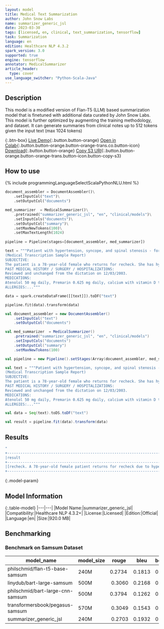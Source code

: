 ```yaml
---
layout: model
title: Medical Text Summarization
author: John Snow Labs
name: summarizer_generic_jsl
date: 2023-03-30
tags: [licensed, en, clinical, text_summarization, tensorflow]
task: Summarization
language: en
edition: Healthcare NLP 4.3.2
spark_version: 3.0
supported: true
engine: tensorflow
annotator: MedicalSummarizer
article_header:
  type: cover
use_language_switcher: "Python-Scala-Java"
---
```


## Description

This model is a modified version of Flan-T5 (LLM) based summarization model that is finetuned with additional data curated by John Snow Labs. This model is further optimized by augmenting the training methodology, and dataset. It can generate summaries from clinical notes up to 512 tokens given the input text (max 1024 tokens)

{:.btn-box}
[Live Demo](https://demo.johnsnowlabs.com/healthcare/MEDICAL_TEXT_SUMMARIZATION/){:.button.button-orange}
[Open in Colab](https://colab.research.google.com/github/JohnSnowLabs/spark-nlp-workshop/blob/master/tutorials/Certification_Trainings/Healthcare/32.Medical_Text_Summarization.ipynb){:.button.button-orange.button-orange-trans.co.button-icon}
[Download](https://s3.amazonaws.com/auxdata.johnsnowlabs.com/clinical/models/summarizer_generic_jsl_en_4.3.2_3.0_1680192338463.zip){:.button.button-orange}
[Copy S3 URI](s3://auxdata.johnsnowlabs.com/clinical/models/summarizer_generic_jsl_en_4.3.2_3.0_1680192338463.zip){:.button.button-orange.button-orange-trans.button-icon.button-copy-s3}

## How to use


<div class="tabs-box" markdown="1">
{% include programmingLanguageSelectScalaPythonNLU.html %}

```python
document_assembler = DocumentAssembler()\
    .setInputCol("text")\
    .setOutputCol("documents")

med_summarizer  = MedicalSummarizer()\
    .pretrained("summarizer_generic_jsl", "en", "clinical/models")\
    .setInputCols("documents")\
    .setOutputCol("summary")\
    .setMaxNewTokens(100)\
    .setMaxTextLength(1024)
    
pipeline = Pipeline(stages=[document_assembler, med_summarizer])

text = """Patient with hypertension, syncope, and spinal stenosis - for recheck.
(Medical Transcription Sample Report)
SUBJECTIVE:
The patient is a 78-year-old female who returns for recheck. She has hypertension. She denies difficulty with chest pain, palpations, orthopnea, nocturnal dyspnea, or edema.
PAST MEDICAL HISTORY / SURGERY / HOSPITALIZATIONS:
Reviewed and unchanged from the dictation on 12/03/2003.
MEDICATIONS:
Atenolol 50 mg daily, Premarin 0.625 mg daily, calcium with vitamin D two to three pills daily, multivitamin daily, aspirin as needed, and TriViFlor 25 mg two pills daily. She also has Elocon cream 0.1% and Synalar cream 0.01% that she uses as needed for rash.
ALLERGIES:..."""

data = spark.createDataFrame([[text]]).toDF("text")

pipeline.fit(data).transform(data)
```

```scala
val document_assembler = new DocumentAssembler()
    .setInputCol("text")
    .setOutputCol("documents")

val med_summarizer  = MedicalSummarizer()
    .pretrained("summarizer_generic_jsl", "en", "clinical/models")
    .setInputCols("documents")
    .setOutputCol("summary")
    .setMaxNewTokens(100)

val pipeline = new Pipeline().setStages(Array(document_assembler, med_summarizer))

val text = """Patient with hypertension, syncope, and spinal stenosis - for recheck.
(Medical Transcription Sample Report)
SUBJECTIVE:
The patient is a 78-year-old female who returns for recheck. She has hypertension. She denies difficulty with chest pain, palpations, orthopnea, nocturnal dyspnea, or edema.
PAST MEDICAL HISTORY / SURGERY / HOSPITALIZATIONS:
Reviewed and unchanged from the dictation on 12/03/2003.
MEDICATIONS:
Atenolol 50 mg daily, Premarin 0.625 mg daily, calcium with vitamin D two to three pills daily, multivitamin daily, aspirin as needed, and TriViFlor 25 mg two pills daily. She also has Elocon cream 0.1% and Synalar cream 0.01% that she uses as needed for rash.
ALLERGIES:..."""

val data = Seq(text).toDS.toDF("text")

val result = pipeline.fit(data).transform(data)
```

</div>

## Results

```bash
"
+-----------------------------------------------------------------------------------------------------------------------------------------------------------------------------------------------------------------------------------------------------------------------------------------------------------------------------------------+
|result                                                                                                                                                                                                                                                                                                                                   |
+-----------------------------------------------------------------------------------------------------------------------------------------------------------------------------------------------------------------------------------------------------------------------------------------------------------------------------------------+
|[recheck. A 78-year-old female patient returns for recheck due to hypertension, syncope, and spinal stenosis. She has a history of heart failure, myocardial infarction, lymphoma, and asthma. She has been prescribed Atenolol, Premarin, calcium with vitamin D, multivitamin, aspirin, and TriViFlor. She has also been prescribed El]|
+-----------------------------------------------------------------------------------------------------------------------------------------------------------------------------------------------------------------------------------------------------------------------------------------------------------------------------------------+

```

{:.model-param}
## Model Information

{:.table-model}
|---|---|
|Model Name:|summarizer_generic_jsl|
|Compatibility:|Healthcare NLP 4.3.2+|
|License:|Licensed|
|Edition:|Official|
|Language:|en|
|Size:|920.0 MB|

## Benchmarking
### Benchmark on Samsum Dataset

| model_name | model_size | rouge | bleu | bertscore_precision | bertscore_recall: | bertscore_f1 |
|--|--|--|--|--|--|--|
philschmid/flan-t5-base-samsum | 240M | 0.2734 | 0.1813 | 0.8938 | 0.9133 | 0.9034 | 
linydub/bart-large-samsum | 500M | 0.3060 | 0.2168 | 0.8961 | 0.9065 | 0.9013 |
philschmid/bart-large-cnn-samsum | 500M | 0.3794 | 0.1262 | 0.8599 | 0.9153 | 0.8867 | 
transformersbook/pegasus-samsum | 570M | 0.3049 | 0.1543 | 0.8942 | 0.9183 | 0.9061 | 
summarizer_generic_jsl | 240M | 0.2703 | 0.1932 | 0.8944 | 0.9161 | 0.9051 |

